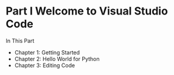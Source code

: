 # Part I Welcome to Visual Studio Code

In This Part

* Chapter 1: Getting Started
* Chapter 2: Hello World for Python
* Chapter 3: Editing Code
